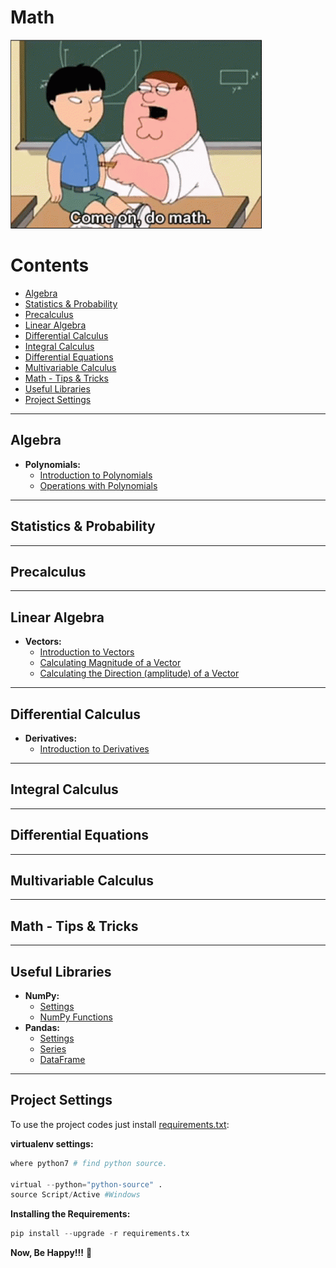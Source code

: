 # Math

![title](res/math-logo2.gif)

# Contents

 - [Algebra](#algebra)
 - [Statistics & Probability](#statistics-probability)
 - [Precalculus](#precalculus)
 - [Linear Algebra](#linear-algebra)
 - [Differential Calculus](#differential-calculus)
 - [Integral Calculus](#integral-calculus)
 - [Differential Equations](#differential-equations)
 - [Multivariable Calculus](#multivariable-calculus)
 - [Math - Tips & Tricks](#tips-and-tricks)
 - [Useful Libraries](#useful-libraries)
 - [Project Settings](#settings)

---

<div id='algebra'></div>

## Algebra

 - **Polynomials:**
   - [Introduction to Polynomials](modules/math-codes/modules/algebra/polynomials/intro-to-polynomials.md)
   - [Operations with Polynomials](modules/math-codes/modules/algebra/polynomials/operations-w-polynomials.md)

---

<div id='statistics-probability'></div>

## Statistics & Probability

---

<div id='precalculus'></div>

## Precalculus

---

<div id='linear-algebra'></div>

## Linear Algebra

 - **Vectors:**
   - [Introduction to Vectors](modules/math-codes/modules/linear-algebra/vectors/intro-to-vectors.md)
   - [Calculating Magnitude of a Vector](modules/math-codes/modules/linear-algebra/vectors/calculating-magnitude.md)
   - [Calculating the Direction (amplitude) of a Vector](modules/math-codes/modules/linear-algebra/vectors/calculating-direction.md)

---

<div id='differential-calculus'></div>

## Differential Calculus

 - **Derivatives:**
   - [Introduction to Derivatives](modules/math-codes/modules/differential-calculus/derivatives/intro-to-derivatives.md)

---

<div id='integral-calculus'></div>

## Integral Calculus

---

<div id='differential-equations'></div>

## Differential Equations

---

<div id='multivariable-calculus'></div>

## Multivariable Calculus

---

<div id='tips-and-tricks'></div>

## Math - Tips & Tricks

---

<div id='useful-libraries'></div>

## Useful Libraries

 - **NumPy:**
   - [Settings](modules/math-codes/modules/useful-libraries/numpy/settings.md)
   - [NumPy Functions](modules/math-codes/modules/useful-libraries/numpy/numpy-functions.md)
 - **Pandas:**  
   - [Settings](modules/math-codes/modules/useful-libraries/pandas/settings.md)
   - [Series](modules/math-codes/modules/useful-libraries/pandas/series.md)
   - [DataFrame](modules/math-codes/modules/useful-libraries/pandas/dataframe.md)

---

<div id='settings'></div>

## Project Settings

To use the project codes just install [requirements.txt](requirements.txt):

**virtualenv settings:**  
```python
where python7 # find python source.

virtual --python="python-source" .
source Script/Active #Windows
```

**Installing the Requirements:**  
```python
pip install --upgrade -r requirements.tx
```

**Now, Be Happy!!!** 😬
